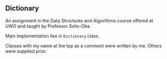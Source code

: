 ## Dictionary
An assignment in the Data Structures and Algortihms course offered at UWO and taught by Professor Solis-Oba.

Main implementation lies in `Dictionary` class.

Classes with my name at the top as a comment were written by me. Others were supplied prior.
